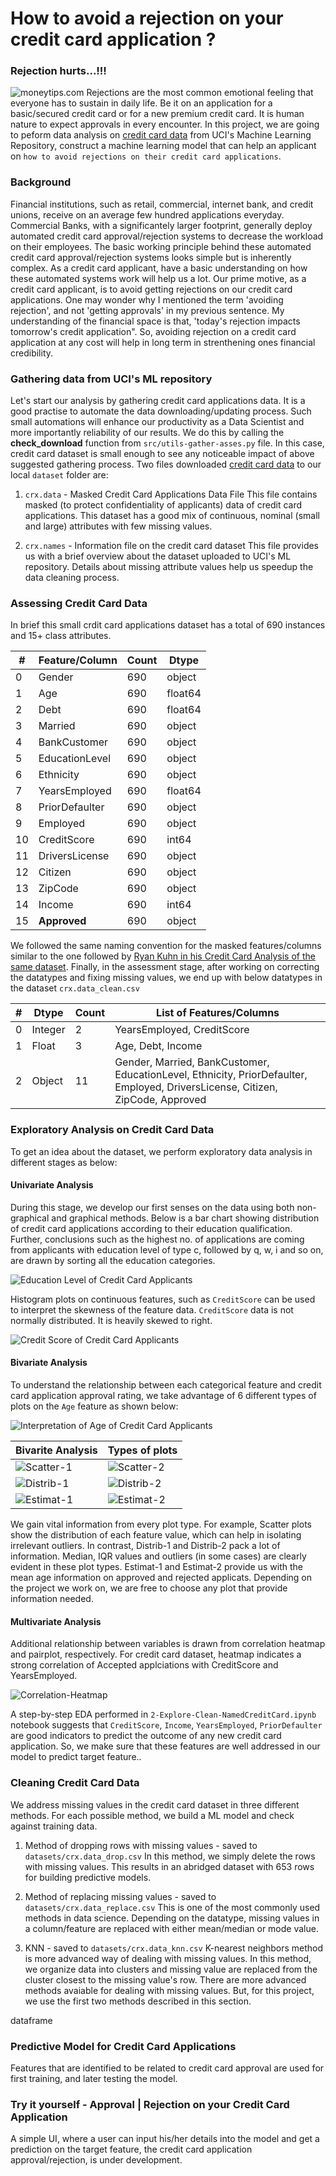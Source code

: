 # How to avoid a rejection on your credit card application ?

### Rejection hurts...!!!  
![moneytips.com](/images/moneytips_rejection.jpeg)
Rejections are the most common emotional feeling that everyone has to sustain in daily life. Be it on an application for a basic/secured credit card or for a new premium credit card. It is human nature to expect approvals in every encounter. In this project, we are going to peform data analysis on [credit card data](https://archive.ics.uci.edu/ml/datasets/default+of+credit+card+clients) from UCI's Machine Learning Repository, construct a machine learning model that can help an applicant on `how to avoid rejections on their credit card applications`.

### Background
Financial institutions, such as retail, commercial, internet bank, and credit unions, receive on an average few hundred applications everyday. Commercial Banks, with a significantely larger footprint, generally deploy automated credit card approval/rejection systems to decrease the workload on their employees. The basic working principle behind these automated credit card approval/rejection systems looks simple but is inherently complex. As a credit card applicant, have a basic understanding on how these automated systems work will help us a lot. Our prime motive, as a credit card applicant, is to avoid getting rejections on our credit card applications. One may wonder why I mentioned the term 'avoiding rejection', and not 'getting approvals' in my previous sentence. My understanding of the financial space is that, 'today's rejection impacts tomorrow's credit application". So, avoiding rejection on a credit card application at any cost will help in long term in strenthening ones financial credibility.

### Gathering data from UCI's ML repository
Let's start our analysis by gathering credit card applications data. It is a good practise to automate the data downloading/updating process. Such small automations will enhance our productivity as a Data Scientist and more importantly reliability of our results. We do this by calling the **check_download** function from `src/utils-gather-asses.py` file. In this case, credit card dataset is small enough to see any noticeable impact of above suggested gathering process. Two files downloaded [credit card data](https://archive.ics.uci.edu/ml/datasets/default+of+credit+card+clients) to our local  `dataset` folder are:

1. `crx.data` - Masked Credit Card Applications Data File
This file contains masked (to protect confidentiality of applicants) data of credit card applications. This dataset has a good mix of continuous, nominal (small and large) attributes with few missing values. 

2. `crx.names` - Information file on the credit card dataset
This file provides us with a brief overview about the dataset uploaded to UCI's ML repository. Details about missing attribute values help us speedup the data cleaning process.


### Assessing Credit Card Data
In brief this small crdit card applications dataset has a total of 690 instances and 15+ class attributes. 

| # |   Feature/Column  | Count |  Dtype |    
|---|  ---------------- | ------| -------|  
| 0 |  Gender           | 690   | object |
| 1 |  Age              | 690   | float64|
| 2 |  Debt             | 690   | float64|
| 3 |  Married          | 690   | object |
| 4 |  BankCustomer     | 690   | object |
| 5 |  EducationLevel   | 690   | object |
| 6 |  Ethnicity        | 690   | object |
| 7 |  YearsEmployed    | 690   | float64|
| 8 |  PriorDefaulter   | 690   | object |
| 9 |  Employed         | 690   | object |
| 10|  CreditScore      | 690   | int64  |
| 11|  DriversLicense   | 690   | object |
| 12|  Citizen          | 690   | object |
| 13|  ZipCode          | 690   | object |
| 14|  Income           | 690   | int64  |
| 15|  **Approved**     | 690   | object |

We followed the same naming convention for the masked features/columns similar to the one followed by [Ryan Kuhn in his Credit Card Analysis of the same dataset](http://rstudio-pubs-static.s3.amazonaws.com/73039_9946de135c0a49daa7a0a9eda4a67a72.html). Finally, in the assessment stage, after working on correcting the datatypes and fixing missing values, we end up with below datatypes in the dataset `crx.data_clean.csv`

| # |   Dtype  | Count |    List of Features/Columns |   
|---|  ------- | ------| ----------------------------|
| 0 |  Integer |   2   | YearsEmployed, CreditScore  | 
| 1 |  Float   |   3   | Age, Debt, Income           | 
| 2 |  Object  |  11   | Gender, Married, BankCustomer, EducationLevel, Ethnicity, PriorDefaulter, Employed, DriversLicense, Citizen, ZipCode, Approved |  


### Exploratory Analysis on Credit Card Data 
To get an idea about the dataset, we perform exploratory data analysis in different stages as below: 

#### **Univariate Analysis**
During this stage, we develop our first senses on the data using both non-graphical and graphical methods. Below is a bar chart showing distribution of credit card applications according to their education qualification. Further, conclusions such as the highest no. of applications are coming from applicants with education level of type c, followed by q, w, i and so on, are drawn by sorting all the education categories.  

![Education Level of Credit Card Applicants](/images/uv_education.png)

Histogram plots on continuous features, such as `CreditScore`  can be used to interpret the skewness of the feature data. `CreditScore` data is not normally distributed. It is heavily skewed to right.  

![Credit Score of Credit Card Applicants](/images/uv_creditscore.png)

#### **Bivariate Analysis**
To understand the relationship between each categorical feature and credit card application approval rating, we take advantage of 6 different types of plots on the `Age` feature as shown below: 

![Interpretation of Age of Credit Card Applicants](/images/bv_age.png)

| 			Bivarite Analysis 	   | 		Types of plots			   |
|----------------------------------|-----------------------------------|
|![Scatter-1](/images/bv_age1.png) | ![Scatter-2](/images/bv_age2.png) |
|![Distrib-1](/images/bv_age3.png) | ![Distrib-2](/images/bv_age4.png) |
|![Estimat-1](/images/bv_age5.png) | ![Estimat-2](/images/bv_age6.png) |

We gain vital information from every plot type. For example, Scatter plots show the distribution of each feature value, which can help in isolating irrelevant outliers. In contrast, Distrib-1 and Distrib-2 pack a lot of information. Median, IQR values and outliers (in some cases) are clearly evident in these plot types. Estimat-1 and Estimat-2 provide us with the mean age information on approved and rejected applicats. Depending on the project we work on, we are free to choose any plot that provide information needed.   
 

#### **Multivariate Analysis**
Additional relationship between variables is drawn from correlation heatmap and pairplot, respectively. For credit card dataset, heatmap indicates a strong correlation of Accepted applciations with CreditScore and YearsEmployed.

![Correlation-Heatmap](/images/mv_corr.png)


A step-by-step EDA performed in `2-Explore-Clean-NamedCreditCard.ipynb` notebook suggests that `CreditScore`, `Income`, `YearsEmployed`, `PriorDefaulter` are good indicators to predict the outcome of any new credit card application.  So, we make sure that these features are well addressed in our model to predict target feature.. 


### Cleaning Credit Card Data
We address missing values in the credit card dataset in three different methods. For each possible method, we build a ML model and check against training data.  

1. Method of dropping rows with missing values - saved to `datasets/crx.data_drop.csv`
In this method, we simply delete the rows with missing values. This results in an abridged dataset with 653 rows for building predictive models.   

2. Method of replacing missing values - saved to `datasets/crx.data_replace.csv` 
This is one of the most commonly used methods in data science. Depending on the datatype, missing values in a column/feature are replaced with either mean/median or mode value.  

3. KNN - saved to `datasets/crx.data_knn.csv`
K-nearest neighbors method is more advanced way of dealing with missing values. In this method, we organize data into clusters and missing value are replaced from the cluster closest to the missing value's row. There are more advanced methods avaiable for dealing with missing values. But, for this project, we use the first two methods described in this section.   

dataframe
### Predictive Model for Credit Card Applications 
Features that are identified to be related to credit card approval are used for first training, and later testing the model.




### Try it yourself - Approval | Rejection on your Credit Card Application 
A simple UI, where a user can input his/her details into the model and get a prediction on the target feature, the credit card application approval/rejection, is under development.  


